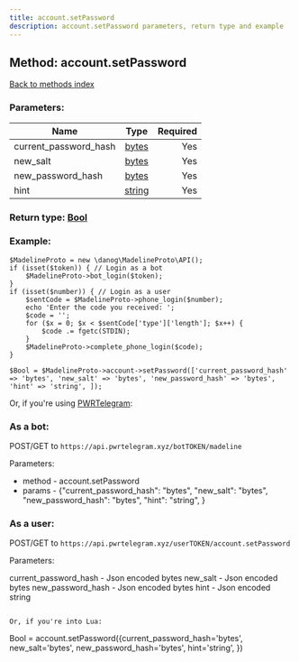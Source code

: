 ```yaml
---
title: account.setPassword
description: account.setPassword parameters, return type and example
---
```

## Method: account.setPassword  
[Back to methods index](index.md)


### Parameters:

| Name     |    Type       | Required |
|----------|:-------------:|---------:|
|current\_password\_hash|[bytes](../types/bytes.md) | Yes|
|new\_salt|[bytes](../types/bytes.md) | Yes|
|new\_password\_hash|[bytes](../types/bytes.md) | Yes|
|hint|[string](../types/string.md) | Yes|


### Return type: [Bool](../types/Bool.md)

### Example:


```
$MadelineProto = new \danog\MadelineProto\API();
if (isset($token)) { // Login as a bot
    $MadelineProto->bot_login($token);
}
if (isset($number)) { // Login as a user
    $sentCode = $MadelineProto->phone_login($number);
    echo 'Enter the code you received: ';
    $code = '';
    for ($x = 0; $x < $sentCode['type']['length']; $x++) {
        $code .= fgetc(STDIN);
    }
    $MadelineProto->complete_phone_login($code);
}

$Bool = $MadelineProto->account->setPassword(['current_password_hash' => 'bytes', 'new_salt' => 'bytes', 'new_password_hash' => 'bytes', 'hint' => 'string', ]);
```

Or, if you're using [PWRTelegram](https://pwrtelegram.xyz):

### As a bot:

POST/GET to `https://api.pwrtelegram.xyz/botTOKEN/madeline`

Parameters:

* method - account.setPassword
* params - {"current_password_hash": "bytes", "new_salt": "bytes", "new_password_hash": "bytes", "hint": "string", }



### As a user:

POST/GET to `https://api.pwrtelegram.xyz/userTOKEN/account.setPassword`

Parameters:

current_password_hash - Json encoded bytes
new_salt - Json encoded bytes
new_password_hash - Json encoded bytes
hint - Json encoded string


```

Or, if you're into Lua:

```
Bool = account.setPassword({current_password_hash='bytes', new_salt='bytes', new_password_hash='bytes', hint='string', })
```

